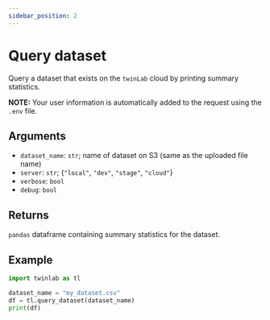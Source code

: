 ```yaml
---
sidebar_position: 2
---
```


# Query dataset

Query a dataset that exists on the `twinLab` cloud by printing summary statistics.

**NOTE:** Your user information is automatically added to the request using the `.env` file.

## Arguments

- `dataset_name`: `str`; name of dataset on S3 (same as the uploaded file name)
- `server`: `str`; {`"local"`, `"dev"`, `"stage"`, `"cloud"`}
- `verbose`: `bool`
- `debug`: `bool`

## Returns

`pandas` dataframe containing summary statistics for the dataset.

## Example

```python
import twinlab as tl

dataset_name = "my_dataset.csv"
df = tl.query_dataset(dataset_name)
print(df)
```
